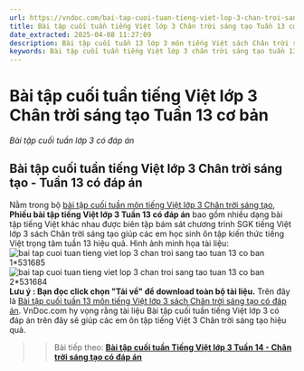 ```yaml
---
url: https://vndoc.com/bai-tap-cuoi-tuan-tieng-viet-lop-3-chan-troi-sang-tao-tuan-13-co-ban-309490
title: Bài tập cuối tuần tiếng Việt lớp 3 Chân trời sáng tạo Tuần 13 cơ bản - Bài tập cuối tuần lớp 3 có đáp án - VnDoc.com
date_extracted: 2025-04-08 11:27:09
description: Bài tập cuối tuần 13 lớp 3 môn tiếng Việt sách Chân trời sáng tạo có đáp án bao gồm nhiều dạng bài luyện tập tiếng Việt 3 khác nhau.
keywords: Bài tập cuối tuần tiếng Việt lớp 3 chân trời sáng tạo tuần 13,bài tập cuối tuần tiếng việt 3 tuần 13,bài tập cuối tuần môn tiếng việt lớp 3 chân trời sáng tạo tuần 13,bài tập cuối tuần tiếng việt lớp 3 sách chân trời sáng tạo tuần 13,bài tập cuối tuần 13 môn tiếng việt lớp 3 chân trời sáng tạo,bài tập cuối tuần 13 tiếng việt 3 chân trời sáng tạo,bài tập tiếng việt lớp 3 tuần 13,phiếu bài tập tiếng việt lớp 3 tuần 13,đề tiếng việt lớp 3 tuần 13
---
```


# Bài tập cuối tuần tiếng Việt lớp 3 Chân trời sáng tạo Tuần 13 cơ bản
 _Bài tập cuối tuần lớp 3 có đáp án_
## Bài tập cuối tuần tiếng Việt lớp 3 Chân trời sáng tạo - Tuần 13 có đáp án
Nằm trong bộ [bài tập cuối tuần môn tiếng Việt lớp 3 Chân trời sáng tạo](<https://vndoc.com/bai-tap-cuoi-tuan-lop-3-mon-tieng-viet-chan-troi>), **Phiếu bài tập tiếng Việt lớp 3 Tuần 13 có đáp án** bao gồm nhiều dạng bài tập tiếng Việt khác nhau được biên tập bám sát chương trình SGK tiếng Việt lớp 3  sách Chân trời sáng tạo giúp các em học sinh ôn tập kiến thức tiếng Việt trọng tâm tuần 13 hiệu quả.
Hình ảnh minh họa tài liệu:
![bai tap cuoi tuan tieng viet lop 3 chan troi sang tao tuan 13 co ban 1*531685](https://i.vdoc.vn/data/image/2023/11/14/bai-tap-cuoi-tuan-tieng-viet-lop-3-chan-troi-sang-tao-tuan-13-co-ban-1.png)![bai tap cuoi tuan tieng viet lop 3 chan troi sang tao tuan 13 co ban 2*531684](https://i.vdoc.vn/data/image/2023/11/14/bai-tap-cuoi-tuan-tieng-viet-lop-3-chan-troi-sang-tao-tuan-13-co-ban-2.png)
**Lưu ý : Bạn đọc click chọn "Tải về" để download toàn bộ tài liệu.**
Trên đây là [Bài tập cuối tuần 13 môn tiếng Việt lớp 3 sách Chân trời sáng tạo có đáp án](<https://vndoc.com/bai-tap-cuoi-tuan-tieng-viet-lop-3-chan-troi-sang-tao-tuan-13-co-ban-309490>). VnDoc.com hy vọng rằng tài liệu Bài tập cuối tuần tiếng Việt lớp 3 có đáp án trên đây sẽ giúp các em ôn tập tiếng Việt 3 Chân trời sáng tạo hiệu quả.
>> Bài tiếp theo: [**Bài tập cuối tuần Tiếng Việt lớp 3 Tuần 14 - Chân trời sáng tạo có đáp án**](<https://vndoc.com/bai-tap-cuoi-tuan-tieng-viet-lop-3-chan-troi-sang-tao-tuan-14-co-ban-310713>)
